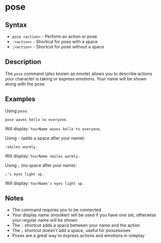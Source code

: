 # pose

## Syntax

- `pose <action>` - Perform an action or pose
- `:<action>` - Shortcut for pose with a space
- `;<action>` - Shortcut for pose without a space

## Description

The `pose` command (also known as emote) allows you to describe actions your
character is taking or express emotions. Your name will be shown along with the
pose.

## Examples

Using `pose`:

```
pose waves hello to everyone.
```

Will display: `YourName waves hello to everyone.`

Using `:` (adds a space after your name):

```
:smiles warmly.
```

Will display: `YourName smiles warmly.`

Using `;` (no space after your name):

```
;'s eyes light up.
```

Will display: `YourName's eyes light up.`

## Notes

- The command requires you to be connected
- Your display name (moniker) will be used if you have one set, otherwise your
  regular name will be shown
- The `:` shortcut adds a space between your name and the action
- The `;` shortcut doesn't add a space, useful for possessives
- Poses are a great way to express actions and emotions in roleplay
